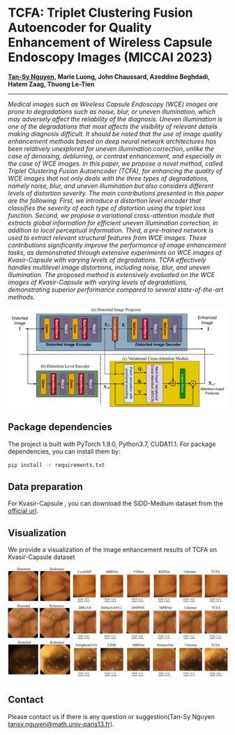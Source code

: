 # TCFA: Triplet Clustering Fusion Autoencoder for Quality Enhancement of Wireless Capsule Endoscopy Images (MICCAI 2023)
<b><a href='https://github.com/tansyab1'>Tan-Sy Nguyen</a>, Marie Luong, John Chaussard, Azeddine Beghdadi, Hatem Zaag, Thuong Le-Tien</b> 
<hr>
<i>Medical images such as Wireless Capsule Endoscopy (WCE) images are prone to degradations such as noise, blur, or uneven illumination, which may adversely affect the reliability of the diagnosis. Uneven illumination is one of the degradations that most affects the visibility of relevant details making diagnosis difficult. It should be noted that the use of image quality enhancement methods based on deep neural network architectures has been relatively unexplored for uneven illumination correction, unlike the case of denoising, deblurring, or contrast enhancement, and especially in the case of WCE images. In this paper, we propose a novel method, called Triplet Clustering Fusion Autoencoder (TCFA), for enhancing the quality of WCE images that not only deals with the three types of degradations, namely noise, blur, and uneven illumination but also considers different levels of distortion severity. The main contributions presented in this paper are the following: First, we introduce a distortion level encoder that classifies the severity of each type of distortion using the triplet loss function. Second, we propose a variational cross-attention module that extracts global information for efficient uneven illumination correction, in addition to local perceptual information. Third, a pre-trained network is used to extract relevant structural features from WCE images. These contributions significantly improve the performance of image enhancement tasks, as demonstrated through extensive experiments on WCE images of Kvasir-Capsule with varying levels of degradations. TCFA effectively handles multilevel image distortions, including noise, blur, and uneven illumination. The proposed method is extensively evaluated on the WCE images of Kvasir-Capsule with varying levels of degradations, demonstrating superior performance compared to several state-of-the-art methods.</i>

![TCFA](fig/combined.png)

## Package dependencies
The project is built with PyTorch 1.9.0, Python3.7, CUDA11.1. For package dependencies, you can install them by:
```bash
pip install -r requirements.txt
```

## Data preparation 
For Kvasir-Capsule , you can download the SIDD-Medium dataset from the [official url](https://cloud.math.univ-paris13.fr/index.php/s/X8An6CWEKnXano9).


## Visualization

We provide a visualization of the image enhancement results of TCFA on Kvasir-Capsule dataset

![TCFA](fig/visual.png)

## Contact
Please contact us if there is any question or suggestion(Tan-Sy Nguyen tansy.nguyen@math.univ-paris13.fr).